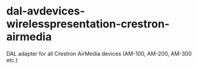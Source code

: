 # dal-avdevices-wirelesspresentation-crestron-airmedia
DAL adapter for all Crestron AirMedia devices (AM-100, AM-200, AM-300 etc.)
